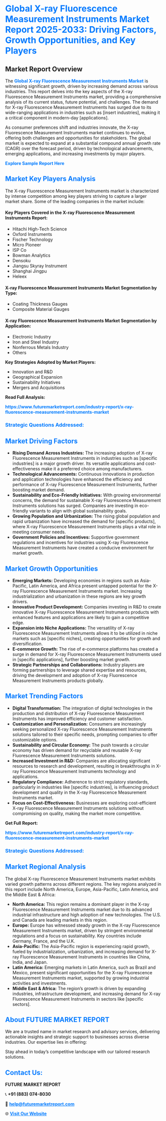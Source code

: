 <h1 style="color: #007BFF;">Global X-ray Fluorescence Measurement Instruments Market Report 2025-2033: Driving Factors, Growth Opportunities, and Key Players</h1>

<section id="overview">
<h2>Market Report Overview</h2>
<p>The <a href="https://www.futuremarketreport.com/industry-report/x-ray-fluorescence-measurement-instruments-market" style="color: #007BFF; text-decoration: none;"><strong>Global X-ray Fluorescence Measurement Instruments Market</strong></a> is witnessing significant growth, driven by increasing demand across various industries. This report delves into the key aspects of the X-ray Fluorescence Measurement Instruments market, providing a comprehensive analysis of its current status, future potential, and challenges. The demand for X-ray Fluorescence Measurement Instruments has surged due to its wide-ranging applications in industries such as [insert industries], making it a critical component in modern-day [applications].</p>
<p>As consumer preferences shift and industries innovate, the X-ray Fluorescence Measurement Instruments market continues to evolve, offering both challenges and opportunities for stakeholders. The global market is expected to expand at a substantial compound annual growth rate (CAGR) over the forecast period, driven by technological advancements, emerging applications, and increasing investments by major players.</p>
</section>

<section id="overview">
<p><a href="https://www.futuremarketreport.com/request-sample/reportId=40803" style="color: #007BFF; text-decoration: none;"><strong>Explore Sample Report Here</strong></a></p>
</section>

<section id="key-players">
<h2 style="color: #007BFF;">Market Key Players Analysis</h2>
<p>The X-ray Fluorescence Measurement Instruments market is characterized by intense competition among key players striving to capture a larger market share. Some of the leading companies in the market include:</p>
<h4>Key Players Covered in the X-ray Fluorescence Measurement Instruments Report:</h4>
<ul><li>Hitachi High-Tech Science</li><li>Oxford Instruments</li><li>Fischer Technology</li><li>Micro Pioneer</li><li>ISP Co</li><li>Bowman Analytics</li><li>Densoku</li><li>Jiangsu Skyray Instrument</li><li>Shanghai Jingpu</li><li>Heleex</li></ul>
<h4>X-ray Fluorescence Measurement Instruments Market Segmentation by Type:</h4>
<ul><li>Coating Thickness Gauges</li><li>Composite Material Gauges</li></ul>

<h4>X-ray Fluorescence Measurement Instruments Market Segmentation by Application:</h4>
<ul><li>Electronic Industry</li><li>Iron and Steel Industry</li><li>Nonferrous Metals Industry</li><li>Others</li></ul>
<p><strong>Key Strategies Adopted by Market Players:</strong></p>
<ul>
<li>Innovation and R&D</li>
<li>Geographical Expansion</li>
<li>Sustainability Initiatives</li>
<li>Mergers and Acquisitions</li>
</ul>
</section>

<section>
<p><strong>Read Full Analysis: </strong></p><a href="https://www.futuremarketreport.com/industry-report/x-ray-fluorescence-measurement-instruments-market" style="color: #007BFF; text-decoration: none;"><strong>https://www.futuremarketreport.com/industry-report/x-ray-fluorescence-measurement-instruments-market</strong></a>
<h3 style="color: #007BFF;">Strategic Questions Addressed:</h3>
</section>

<section id="driving-factors">
<h2 style="color: #007BFF;">Market Driving Factors</h2>
<ul>
<li><strong>Rising Demand Across Industries:</strong> The increasing adoption of X-ray Fluorescence Measurement Instruments in industries such as [specific industries] is a major growth driver. Its versatile applications and cost-effectiveness make it a preferred choice among manufacturers.</li>
<li><strong>Technological Advancements:</strong> Continuous innovations in production and application technologies have enhanced the efficiency and performance of X-ray Fluorescence Measurement Instruments, further boosting market demand.</li>
<li><strong>Sustainability and Eco-Friendly Initiatives:</strong> With growing environmental concerns, the demand for sustainable X-ray Fluorescence Measurement Instruments solutions has surged. Companies are investing in eco-friendly variants to align with global sustainability goals.</li>
<li><strong>Growing Population and Urbanization:</strong> The rising global population and rapid urbanization have increased the demand for [specific products], where X-ray Fluorescence Measurement Instruments plays a vital role in meeting consumer needs.</li>
<li><strong>Government Policies and Incentives:</strong> Supportive government regulations and incentives for industries using X-ray Fluorescence Measurement Instruments have created a conducive environment for market growth.</li>
</ul>
</section>

<section id="growth-opportunities">
<h2 style="color: #007BFF;">Market Growth Opportunities</h2>
<ul>
<li><strong>Emerging Markets:</strong> Developing economies in regions such as Asia-Pacific, Latin America, and Africa present untapped potential for the X-ray Fluorescence Measurement Instruments market. Increasing industrialization and urbanization in these regions are key growth drivers.</li>
<li><strong>Innovative Product Development:</strong> Companies investing in R&D to create innovative X-ray Fluorescence Measurement Instruments products with enhanced features and applications are likely to gain a competitive edge.</li>
<li><strong>Expansion into Niche Applications:</strong> The versatility of X-ray Fluorescence Measurement Instruments allows it to be utilized in niche markets such as [specific niches], creating opportunities for growth and diversification.</li>
<li><strong>E-commerce Growth:</strong> The rise of e-commerce platforms has created a surge in demand for X-ray Fluorescence Measurement Instruments used in [specific applications], further boosting market growth.</li>
<li><strong>Strategic Partnerships and Collaborations:</strong> Industry players are forming partnerships to leverage shared expertise and resources, driving the development and adoption of X-ray Fluorescence Measurement Instruments products globally.</li>
</ul>
</section>

<section id="trending-factors">
<h2 style="color: #007BFF;">Market Trending Factors</h2>
<ul>
<li><strong>Digital Transformation:</strong> The integration of digital technologies in the production and distribution of X-ray Fluorescence Measurement Instruments has improved efficiency and customer satisfaction.</li>
<li><strong>Customization and Personalization:</strong> Consumers are increasingly seeking personalized X-ray Fluorescence Measurement Instruments solutions tailored to their specific needs, prompting companies to offer customizable options.</li>
<li><strong>Sustainability and Circular Economy:</strong> The push towards a circular economy has driven demand for recyclable and reusable X-ray Fluorescence Measurement Instruments solutions.</li>
<li><strong>Increased Investment in R&D:</strong> Companies are allocating significant resources to research and development, resulting in breakthroughs in X-ray Fluorescence Measurement Instruments technology and applications.</li>
<li><strong>Regulatory Compliance:</strong> Adherence to strict regulatory standards, particularly in industries like [specific industries], is influencing product development and quality in the X-ray Fluorescence Measurement Instruments market.</li>
<li><strong>Focus on Cost-Effectiveness:</strong> Businesses are exploring cost-efficient X-ray Fluorescence Measurement Instruments solutions without compromising on quality, making the market more competitive.</li>
</ul>
</section>

<section>
<p><strong>Get Full Report: </strong></p><a href="https://www.futuremarketreport.com/industry-report/x-ray-fluorescence-measurement-instruments-market" style="color: #007BFF; text-decoration: none;"><strong>https://www.futuremarketreport.com/industry-report/x-ray-fluorescence-measurement-instruments-market</strong></a>
<h3 style="color: #007BFF;">Strategic Questions Addressed:</h3>
</section>


<section id="regional-analysis">
<h2 style="color: #007BFF;">Market Regional Analysis</h2>
<p>The global X-ray Fluorescence Measurement Instruments market exhibits varied growth patterns across different regions. The key regions analyzed in this report include North America, Europe, Asia-Pacific, Latin America, and the Middle East & Africa:</p>
<ul>
<li><strong>North America:</strong> This region remains a dominant player in the X-ray Fluorescence Measurement Instruments market due to its advanced industrial infrastructure and high adoption of new technologies. The U.S. and Canada are leading markets in this region.</li>
<li><strong>Europe:</strong> Europe has witnessed steady growth in the X-ray Fluorescence Measurement Instruments market, driven by stringent environmental regulations and a focus on sustainability. Key countries include Germany, France, and the U.K.</li>
<li><strong>Asia-Pacific:</strong> The Asia-Pacific region is experiencing rapid growth, fueled by industrialization, urbanization, and increasing demand for X-ray Fluorescence Measurement Instruments in countries like China, India, and Japan.</li>
<li><strong>Latin America:</strong> Emerging markets in Latin America, such as Brazil and Mexico, present significant opportunities for the X-ray Fluorescence Measurement Instruments market, supported by growing industrial activities and investments.</li>
<li><strong>Middle East & Africa:</strong> The region’s growth is driven by expanding industries, infrastructure development, and increasing demand for X-ray Fluorescence Measurement Instruments in sectors like [specific sectors].</li>
</ul>
</section>

<footer>
<h2 style="color: #007BFF;">About FUTURE MARKET REPORT</h2>
<p>We are a trusted name in market research and advisory services, delivering actionable insights and strategic support to businesses across diverse industries. Our expertise lies in offering:</p>

<p>Stay ahead in today’s competitive landscape with our tailored research solutions.</p>

<h2 style="color: #007BFF;">Contact Us:</h2>
<p><strong>FUTURE MARKET REPORT</strong></p>
<p>📞 <strong>+91 (883) 074-8030</strong></p>
<p>📧 <strong><a href="mailto:help@futuremarketreport.com" style="color: #007BFF;">help@futuremarketreport.com</a></strong></p>
<p>🌐 <strong><a href="https://www.futuremarketreport.com/" style="color: #007BFF;">Visit Our Website</a></strong></p>
</footer>